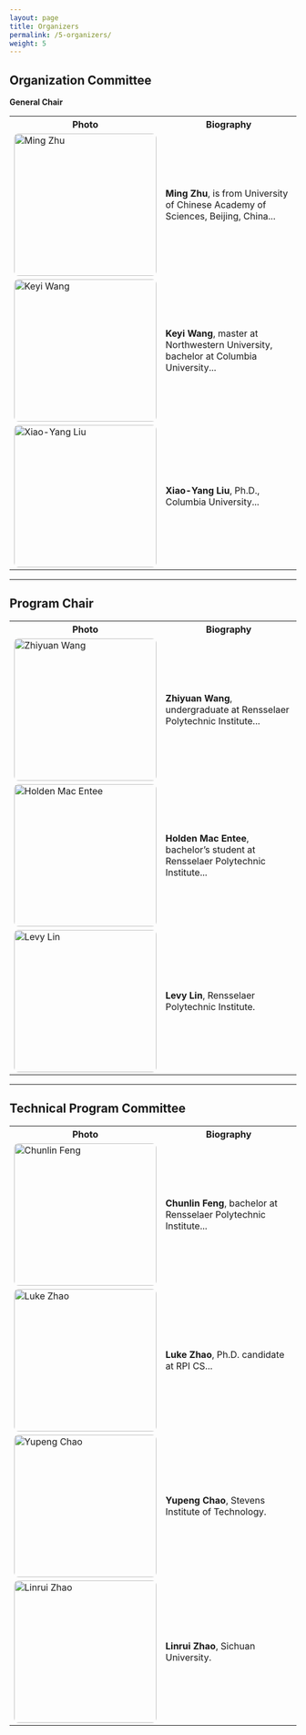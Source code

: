 ```yaml
---
layout: page
title: Organizers
permalink: /5-organizers/
weight: 5
---
```


## Organization Committee

**General Chair**  

<table>
  <tr>
    <th>Photo</th>
    <th>Biography</th>
  </tr>
  <tr>
    <td>
      <img src="https://raw.githubusercontent.com/Open-Finance-Lab/RLSolver_Contest_2025/main/docs/assets/organizers/MingZhu.jpg"
           alt="Ming Zhu"
           style="width:250px; height:auto; border-radius:8px;" />
    </td>
    <td>
      <strong>Ming Zhu</strong>, is from University of Chinese Academy of Sciences, Beijing, China...
    </td>
  </tr>
  <tr>
    <td>
      <img src="https://raw.githubusercontent.com/Open-Finance-Lab/RLSolver_Contest_2025/main/docs/assets/organizers/keyi.jpeg"
           alt="Keyi Wang"
           style="width:250px; height:auto; border-radius:8px;" />
    </td>
    <td>
      <strong>Keyi Wang</strong>, master at Northwestern University, bachelor at Columbia University...
    </td>
  </tr>
  <tr>
    <td>
      <img src="https://raw.githubusercontent.com/Open-Finance-Lab/RLSolver_Contest_2025/main/docs/assets/organizers/supervisors/liu-xy.png"
           alt="Xiao-Yang Liu"
           style="width:250px; height:auto; border-radius:8px;" />
    </td>
    <td>
      <strong>Xiao-Yang Liu</strong>, Ph.D., Columbia University...
    </td>
  </tr>
</table>

---

## Program Chair

<table>
  <tr>
    <th>Photo</th>
    <th>Biography</th>
  </tr>
  <tr>
    <td>
      <img src="https://raw.githubusercontent.com/Open-Finance-Lab/RLSolver_Contest_2025/main/docs/assets/organizers/Zhiyuan.png"
           alt="Zhiyuan Wang"
           style="width:250px; height:auto; border-radius:8px;" />
    </td>
    <td>
      <strong>Zhiyuan Wang</strong>, undergraduate at Rensselaer Polytechnic Institute...
    </td>
  </tr>
  <tr>
    <td>
      <img src="https://raw.githubusercontent.com/Open-Finance-Lab/RLSolver_Contest_2025/main/docs/assets/organizers/Holden.png"
           alt="Holden Mac Entee"
           style="width:250px; height:auto; border-radius:8px;" />
    </td>
    <td>
      <strong>Holden Mac Entee</strong>, bachelor’s student at Rensselaer Polytechnic Institute...
    </td>
  </tr>
  <tr>
    <td>
      <img src="https://raw.githubusercontent.com/Open-Finance-Lab/RLSolver_Contest_2025/main/docs/assets/organizers/1.png"
           alt="Levy Lin"
           style="width:250px; height:auto; border-radius:8px;" />
    </td>
    <td>
      <strong>Levy Lin</strong>, Rensselaer Polytechnic Institute.
    </td>
  </tr>
</table>

---

## Technical Program Committee

<table>
  <tr>
    <th>Photo</th>
    <th>Biography</th>
  </tr>
  <tr>
    <td>
      <img src="https://raw.githubusercontent.com/Open-Finance-Lab/RLSolver_Contest_2025/main/docs/assets/organizers/Chunlin.jpg"
           alt="Chunlin Feng"
           style="width:250px; height:auto; border-radius:8px;" />
    </td>
    <td>
      <strong>Chunlin Feng</strong>, bachelor at Rensselaer Polytechnic Institute...
    </td>
  </tr>
  <tr>
    <td>
      <img src="https://raw.githubusercontent.com/Open-Finance-Lab/RLSolver_Contest_2025/main/docs/assets/organizers/Xingjian.jpg"
           alt="Luke Zhao"
           style="width:250px; height:auto; border-radius:8px;" />
    </td>
    <td>
      <strong>Luke Zhao</strong>, Ph.D. candidate at RPI CS...
    </td>
  </tr>
  <tr>
    <td>
      <img src="https://raw.githubusercontent.com/Open-Finance-Lab/RLSolver_Contest_2025/main/docs/assets/organizers/1.png"
           alt="Yupeng Chao"
           style="width:250px; height:auto; border-radius:8px;" />
    </td>
    <td>
      <strong>Yupeng Chao</strong>, Stevens Institute of Technology.
    </td>
  </tr>
  <tr>
    <td>
      <img src="https://raw.githubusercontent.com/Open-Finance-Lab/RLSolver_Contest_2025/main/docs/assets/organizers/Linrui.jpg"
           alt="Linrui Zhao"
           style="width:250px; height:auto; border-radius:8px;" />
    </td>
    <td>
      <strong>Linrui Zhao</strong>, Sichuan University.
    </td>
  </tr>
</table>
